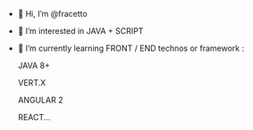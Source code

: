 - 👋 Hi, I’m @fracetto
- 👀 I’m interested in JAVA + SCRIPT
- 🌱 I’m currently learning FRONT / END technos or framework :

    JAVA 8+

    VERT.X

    ANGULAR 2

    REACT...

<!---
- 💞️ I’m looking to collaborate on ...
- 📫 How to reach me ...
--->

<!---
fracetto/fracetto is a ✨ special ✨ repository because its `README.md` (this file) appears on your GitHub profile.
You can click the Preview link to take a look at your changes.
--->
